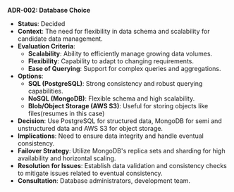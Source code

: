 **ADR-002: Database Choice**
   - **Status**: Decided
   - **Context**: The need for flexibility in data schema and scalability for candidate data management.
   - **Evaluation Criteria**: 
     - **Scalability**: Ability to efficiently manage growing data volumes.
     - **Flexibility**: Capability to adapt to changing requirements.
     - **Ease of Querying**: Support for complex queries and aggregations.
   - **Options**:
     - **SQL (PostgreSQL)**: Strong consistency and robust querying capabilities.
     - **NoSQL (MongoDB)**: Flexible schema and high scalability.
     - **Blob/Object Storage (AWS S3)**: Useful for storing objects like files(resumes in this case)
   - **Decision**: Use PostgreSQL for structured data, MongoDB for semi and unstructured data and AWS S3 for object storage.
   - **Implications**: Need to ensure data integrity and handle eventual consistency.
   - **Failover Strategy**: Utilize MongoDB's replica sets and sharding for high availability and horizontal scaling.
   - **Resolution for Issues**: Establish data validation and consistency checks to mitigate issues related to eventual consistency.
   - **Consultation**: Database administrators, development team.


